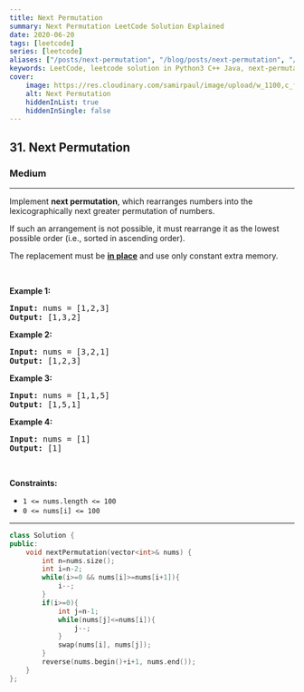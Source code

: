 ```yaml
---
title: Next Permutation
summary: Next Permutation LeetCode Solution Explained
date: 2020-06-20
tags: [leetcode]
series: [leetcode]
aliases: ["/posts/next-permutation", "/blog/posts/next-permutation", "/next-permutation"]
keywords: LeetCode, leetcode solution in Python3 C++ Java, next-permutation solution
cover:
    image: https://res.cloudinary.com/samirpaul/image/upload/w_1100,c_fit,co_rgb:FFFFFF,l_text:Arial_70_bold:Next Permutation/problem-solving.webp
    alt: Next Permutation
    hiddenInList: true
    hiddenInSingle: false
---
```



<h2>31. Next Permutation</h2><h3>Medium</h3><hr><div><p>Implement <strong>next permutation</strong>, which rearranges numbers into the lexicographically next greater permutation of numbers.</p>

<p>If such an arrangement is not possible, it must rearrange it as the lowest possible order (i.e., sorted in ascending order).</p>

<p>The replacement must be <strong><a href="http://en.wikipedia.org/wiki/In-place_algorithm" target="_blank">in place</a></strong> and use only constant&nbsp;extra memory.</p>

<p>&nbsp;</p>
<p><strong>Example 1:</strong></p>
<pre><strong>Input:</strong> nums = [1,2,3]
<strong>Output:</strong> [1,3,2]
</pre><p><strong>Example 2:</strong></p>
<pre><strong>Input:</strong> nums = [3,2,1]
<strong>Output:</strong> [1,2,3]
</pre><p><strong>Example 3:</strong></p>
<pre><strong>Input:</strong> nums = [1,1,5]
<strong>Output:</strong> [1,5,1]
</pre><p><strong>Example 4:</strong></p>
<pre><strong>Input:</strong> nums = [1]
<strong>Output:</strong> [1]
</pre>
<p>&nbsp;</p>
<p><strong>Constraints:</strong></p>

<ul>
	<li><code>1 &lt;= nums.length &lt;= 100</code></li>
	<li><code>0 &lt;= nums[i] &lt;= 100</code></li>
</ul>
</div>

---




```cpp
class Solution {
public:
    void nextPermutation(vector<int>& nums) {
        int n=nums.size();
        int i=n-2;
        while(i>=0 && nums[i]>=nums[i+1]){
            i--;
        }
        if(i>=0){
            int j=n-1;
            while(nums[j]<=nums[i]){
                j--;
            }
            swap(nums[i], nums[j]);
        }
        reverse(nums.begin()+i+1, nums.end());
    }
};
```
